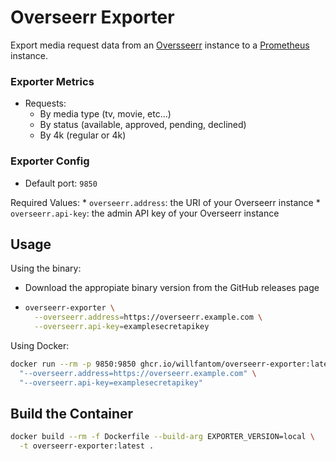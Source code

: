 # Overseerr Exporter

Export media request data from an [Oversseerr](https://overseerr.dev) instance to a [Prometheus](https://prometheus.io) instance.

### Exporter Metrics

 - Requests:
   - By media type (tv, movie, etc...)
   - By status (available, approved, pending, declined)
   - By 4k (regular or 4k)

### Exporter Config

  - Default port: `9850`
  
  Required Values:
    * `overseerr.address`: the URI of your Overseerr instance
    * `overseerr.api-key`: the admin API key of your Overseerr instance

## Usage

Using the binary:

- Download the appropiate binary version from the GitHub releases page

- ```bash
  overseerr-exporter \
    --overseerr.address=https://overseerr.example.com \
    --overseerr.api-key=examplesecretapikey
  ```

Using Docker:

```bash
docker run --rm -p 9850:9850 ghcr.io/willfantom/overseerr-exporter:latest \
  "--overseerr.address=https://overseerr.example.com" \
  "--overseerr.api-key=examplesecretapikey"
```

## Build the Container

```bash
docker build --rm -f Dockerfile --build-arg EXPORTER_VERSION=local \
  -t overseerr-exporter:latest .
```

